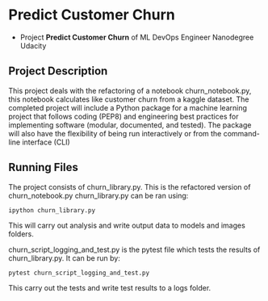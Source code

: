 # Predict Customer Churn

- Project **Predict Customer Churn** of ML DevOps Engineer Nanodegree Udacity

## Project Description
This project deals with the refactoring of a notebook churn_notebook.py, this notebook calculates
like customer churn from a kaggle dataset.  The completed project will include a Python package for a machine learning project that follows coding (PEP8) and engineering best practices for implementing software (modular, documented, and tested). The package will also have the flexibility of being run interactively or from the command-line interface (CLI) 


## Running Files
The project consists of churn_library.py.  This is the refactored version of churn_notebook.py
churn_library.py can be ran using:
```
ipython churn_library.py
```

This will carry out analysis and write output data to models and images folders.

churn_script_logging_and_test.py is the pytest file which tests the results of churn_library.py.  It can be run by:
```
pytest churn_script_logging_and_test.py
```
This carry out the tests and write test results to a logs folder.



